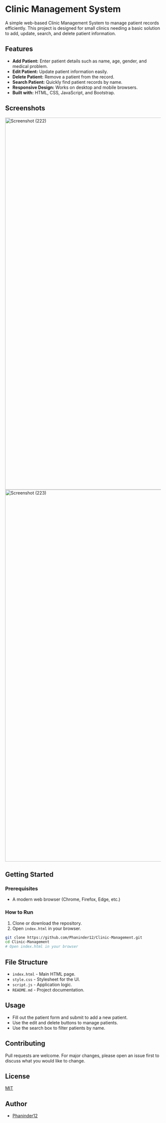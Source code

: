 # Clinic Management System

A simple web-based Clinic Management System to manage patient records efficiently. This project is designed for small clinics needing a basic solution to add, update, search, and delete patient information.

## Features

- **Add Patient:** Enter patient details such as name, age, gender, and medical problem.
- **Edit Patient:** Update patient information easily.
- **Delete Patient:** Remove a patient from the record.
- **Search Patient:** Quickly find patient records by name.
- **Responsive Design:** Works on desktop and mobile browsers.
- **Built with:** HTML, CSS, JavaScript, and Bootstrap.

## Screenshots

<img width="1920" height="1200" alt="Screenshot (222)" src="https://github.com/user-attachments/assets/bebd0c90-d2b4-4552-be1e-7d655513bedd" />
<img width="1920" height="1200" alt="Screenshot (223)" src="https://github.com/user-attachments/assets/395fa9d6-c11b-4edb-9d3d-9ce478b113d1" />

## Getting Started

### Prerequisites

- A modern web browser (Chrome, Firefox, Edge, etc.)

### How to Run

1. Clone or download the repository.
2. Open `index.html` in your browser.

```bash
git clone https://github.com/Phaninder12/Clinic-Management.git
cd Clinic-Management
# Open index.html in your browser
```

## File Structure

- `index.html` - Main HTML page.
- `style.css` - Stylesheet for the UI.
- `script.js` - Application logic.
- `README.md` - Project documentation.

## Usage

- Fill out the patient form and submit to add a new patient.
- Use the edit and delete buttons to manage patients.
- Use the search box to filter patients by name.

## Contributing

Pull requests are welcome. For major changes, please open an issue first to discuss what you would like to change.

## License

[MIT](LICENSE)

## Author

- [Phaninder12](https://github.com/Phaninder12)
